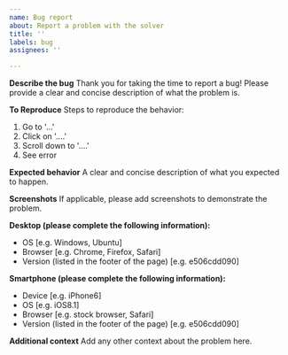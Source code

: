 ```yaml
---
name: Bug report
about: Report a problem with the solver
title: ''
labels: bug
assignees: ''

---
```


**Describe the bug**
Thank you for taking the time to report a bug! Please provide a clear and concise description of what the problem is.

**To Reproduce**
Steps to reproduce the behavior:
1. Go to '...'
2. Click on '....'
3. Scroll down to '....'
4. See error

**Expected behavior**
A clear and concise description of what you expected to happen.

**Screenshots**
If applicable, please add screenshots to demonstrate the problem.

**Desktop (please complete the following information):**
 - OS [e.g. Windows, Ubuntu]
 - Browser [e.g. Chrome, Firefox, Safari]
 - Version (listed in the footer of the page) [e.g. e506cdd090]

**Smartphone (please complete the following information):**
 - Device [e.g. iPhone6]
 - OS [e.g. iOS8.1]
 - Browser [e.g. stock browser, Safari]
 - Version (listed in the footer of the page) [e.g. e506cdd090]

**Additional context**
Add any other context about the problem here.
